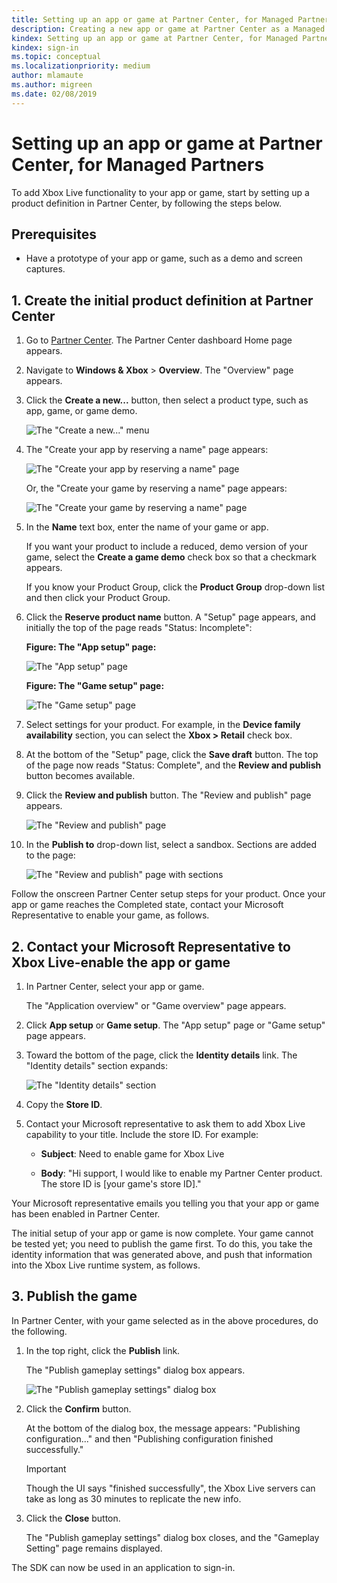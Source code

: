 ```yaml
---
title: Setting up an app or game at Partner Center, for Managed Partners
description: Creating a new app or game at Partner Center as a Managed Partner, enabling Xbox Live for the game, and publishing the game to a development sandbox.
kindex: Setting up an app or game at Partner Center, for Managed Partners
kindex: sign-in
ms.topic: conceptual
ms.localizationpriority: medium
author: mlamaute
ms.author: migreen
ms.date: 02/08/2019
---
```



# Setting up an app or game at Partner Center, for Managed Partners

To add Xbox Live functionality to your app or game, start by setting up a product definition in Partner Center, by following the steps below.

<!-- **Contents:**
* [1. Create the initial product definition at Partner Center](#ctipdapc)
* [2. Contact your Microsoft Representative to Xbox Live-enable the app or game](#cymrtxletaog)
* [3. Publish the game](#ptg)
-->


## Prerequisites

* Have a prototype of your app or game, such as a demo and screen captures.

<!-- public only: * [Joining the ID@Xbox Program](../join-dev-program/live-join-id-program.md).  -->


<!--========================================================================-->
<a id="ctipdapc"></a>

## 1. Create the initial product definition at Partner Center

1. Go to <a href="https://partner.microsoft.com/dashboard/" target="_blank">Partner Center</a>. The Partner Center dashboard Home page appears.

2. Navigate to **Windows & Xbox** > **Overview**. The "Overview" page appears.

3. Click the **Create a new...** button, then select a product type, such as app, game, or game demo.

   ![The "Create a new..." menu](live-setup-partner-center-partners-images/create-a-new-dot-menu.png)

4. The "Create your app by reserving a name" page appears:

   ![The "Create your app by reserving a name" page](live-setup-partner-center-partners-images/create-app-reserving-name.png)

   Or, the "Create your game by reserving a name" page appears:

   ![The "Create your game by reserving a name" page](live-setup-partner-center-partners-images/create-game-reserving-name.png)

5. In the **Name** text box, enter the name of your game or app.

   If you want your product to include a reduced, demo version of your game, select the **Create a game demo** check box so that a checkmark appears.

   If you know your Product Group, click the **Product Group** drop-down list and then click your Product Group.

6. Click the **Reserve product name** button. A "Setup" page appears, and initially the top of the page reads "Status: Incomplete":

   **Figure: The "App setup" page:**

   ![The "App setup" page](live-setup-partner-center-partners-images/app-setup-page.png)

   **Figure: The "Game setup" page:**

   ![The "Game setup" page](live-setup-partner-center-partners-images/game-setup-page.png)

7. Select settings for your product. For example, in the **Device family availability** section, you can select the **Xbox > Retail** check box.

8. At the bottom of the "Setup" page, click the **Save draft** button.  The top of the page now reads "Status: Complete", and the **Review and publish** button becomes available.

9. Click the **Review and publish** button.  The "Review and publish" page appears.

   ![The "Review and publish" page](live-setup-partner-center-partners-images/review-and-publish-page.png)

10. In the **Publish to** drop-down list, select a sandbox. Sections are added to the page:

    ![The "Review and publish" page with sections](live-setup-partner-center-partners-images/review-and-publish-page-sections.png)

Follow the onscreen Partner Center setup steps for your product.
Once your app or game reaches the Completed state, contact your Microsoft Representative to enable your game, as follows.


<!--========================================================================-->
<a id="cymrtxletaog"></a>

## 2. Contact your Microsoft Representative to Xbox Live-enable the app or game

1. In Partner Center, select your app or game.  

   The "Application overview" or "Game overview" page appears.

2. Click **App setup** or **Game setup**.  The "App setup" page or "Game setup" page appears.

3. Toward the bottom of the page, click the **Identity details** link. The "Identity details" section expands:

   ![The "Identity details" section](live-setup-partner-center-partners-images/identity-details-section.png)

4. Copy the **Store ID**.

5. Contact your Microsoft representative to ask them to add Xbox Live capability to your title.
   Include the store ID.
   For example:

   * **Subject**: Need to enable game for Xbox Live

   * **Body**: "Hi support, I would like to enable my Partner Center product.  The store ID is [your game's store ID]."

Your Microsoft representative emails you telling you that your app or game has been enabled in Partner Center.

The initial setup of your app or game is now complete.
Your game cannot be tested yet; you need to publish the game first.
To do this, you take the identity information that was generated above, and push that information into the Xbox Live runtime system, as follows.


<!--========================================================================-->
<a id="ptg"></a>

## 3. Publish the game

In Partner Center, with your game selected as in the above procedures, do the following.

1. In the top right, click the **Publish** link.

   The "Publish gameplay settings" dialog box appears.

   ![The "Publish gameplay settings" dialog box](live-setup-partner-center-partners-images/pc_pubgameplaysetgs_dbx.png)

2. Click the **Confirm** button.

   At the bottom of the dialog box, the message appears: "Publishing configuration..." and then "Publishing configuration finished successfully."

   > [!IMPORTANT]
   > Though the UI says "finished successfully", the Xbox Live servers can take as long as 30 minutes to replicate the new info.

3. Click the **Close** button.

   The "Publish gameplay settings" dialog box closes, and the "Gameplay Setting" page remains displayed.

The SDK can now be used in an application to sign-in.


<!--===========================================================-->
<!-- ## Next step -->

<!-- Next, set up an IDE to use the Xbox Live SDK; see [Getting Started](../live-getstarted-nav.md). -->
